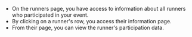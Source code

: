 - On the runners page, you have access to information about all runners who participated in your event.
- By clicking on a runner's row, you access their information page.
- From their page, you can view the runner's participation data.
